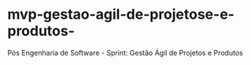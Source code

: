# mvp-gestao-agil-de-projetose-e-produtos-
Pós Engenharia de Software - Sprint: Gestão Ágil de Projetos e Produtos 
